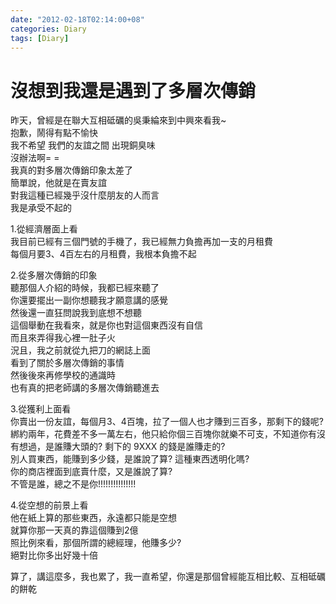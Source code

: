 ```yaml
---
date: "2012-02-18T02:14:00+08"
categories: Diary
tags: [Diary]
---
```

# 沒想到我還是遇到了多層次傳銷

昨天，曾經是在聯大互相砥礪的吳秉綸來到中興來看我~  
抱歉，鬧得有點不愉快  
我不希望 我們的友誼之間 出現銅臭味  
沒辦法啊= =  
我真的對多層次傳銷印象太差了  
簡單說，他就是在賣友誼  
對我這種已經幾乎沒什麼朋友的人而言  
我是承受不起的  

1.從經濟層面上看  
我目前已經有三個門號的手機了，我已經無力負擔再加一支的月租費  
每個月要3、4百左右的月租費，我根本負擔不起  

2.從多層次傳銷的印象  
聽那個人介紹的時候，我都已經來聽了  
你還要擺出一副你想聽我才願意講的感覺  
然後還一直狂問說我到底想不想聽  
這個舉動在我看來，就是你也對這個東西沒有自信  
而且來弄得我心裡一肚子火  
況且，我之前就從九把刀的網誌上面  
看到了關於多層次傳銷的事情  
然後後來再修學校的通識時  
也有真的把老師講的多層次傳銷聽進去  

3.從獲利上面看  
你賣出一份友誼，每個月3、4百塊，拉了一個人也才賺到三百多，那剩下的錢呢?  
綁約兩年，花費差不多一萬左右，他只給你個三百塊你就樂不可支，不知道你有沒有想過，是誰賺大頭的? 剩下的 9XXX 的錢是誰賺走的?  
別人買東西，能賺到多少錢，是誰說了算? 這種東西透明化嗎?  
你的商店裡面到底賣什麼，又是誰說了算?  
不管是誰，總之不是你!!!!!!!!!!!!!!!  

4.從空想的前景上看  
他在紙上算的那些東西，永遠都只能是空想  
就算你那一天真的靠這個賺到2億  
照比例來看，那個所謂的總經理，他賺多少?  
絕對比你多出好幾十倍  

算了，講這麼多，我也累了，我一直希望，你還是那個曾經能互相比較、互相砥礪的餅乾  
